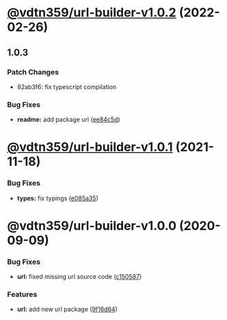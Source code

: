 # [@vdtn359/url-builder-v1.0.2](https://github.com/vdtn359/vdtn359-os/compare/@vdtn359/url-builder-v1.0.1...@vdtn359/url-builder-v1.0.2) (2022-02-26)

## 1.0.3

### Patch Changes

-   82ab3f6: fix typescript compilation

### Bug Fixes

-   **readme:** add package url ([ee84c5d](https://github.com/vdtn359/vdtn359-os/commit/ee84c5d486c4961277aca4b56c8f38ac63f0c349))

# [@vdtn359/url-builder-v1.0.1](https://github.com/vdtn359/vdtn359-os/compare/@vdtn359/url-builder-v1.0.0...@vdtn359/url-builder-v1.0.1) (2021-11-18)

### Bug Fixes

-   **types:** fix typings ([e085a35](https://github.com/vdtn359/vdtn359-os/commit/e085a356f756b2de9a5f6fcc15159958c57f1a7f))

# @vdtn359/url-builder-v1.0.0 (2020-09-09)

### Bug Fixes

-   **url:** fixed missing url source code ([c150587](https://github.com/vdtn359/vdtn359-os/commit/c1505879261c6f118c7d1ff1c5d65c1be1891f7d))

### Features

-   **url:** add new url package ([9f16d64](https://github.com/vdtn359/vdtn359-os/commit/9f16d6415eaf4e48e05abf8b8ec82bce5b82657f))
